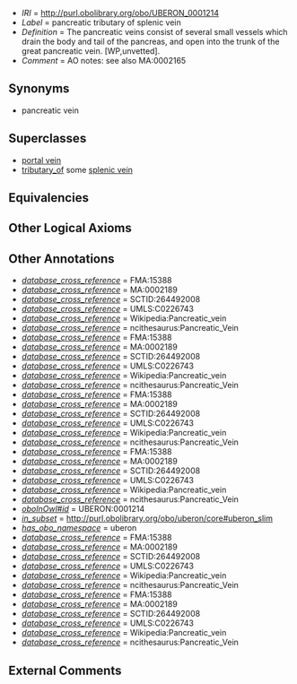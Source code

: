  * *IRI* = http://purl.obolibrary.org/obo/UBERON_0001214
 * *Label* = pancreatic tributary of splenic vein
 * *Definition* = The pancreatic veins consist of several small vessels which drain the body and tail of the pancreas, and open into the trunk of the great pancreatic vein. [WP,unvetted].
 * *Comment* = AO notes: see also  MA:0002165

## Synonyms

 * pancreatic vein

## Superclasses

 * [portal vein](../../UBERON/17/UBERON_0002017.md)
 * [tributary_of](../../core#tributary/of/core#tributary_of.md) some [splenic vein](../../UBERON/13/UBERON_0003713.md)

## Equivalencies


## Other Logical Axioms


## Other Annotations

 * *[database_cross_reference](../../ef/oboInOwl#hasDbXref.md)* = FMA:15388
 * *[database_cross_reference](../../ef/oboInOwl#hasDbXref.md)* = MA:0002189
 * *[database_cross_reference](../../ef/oboInOwl#hasDbXref.md)* = SCTID:264492008
 * *[database_cross_reference](../../ef/oboInOwl#hasDbXref.md)* = UMLS:C0226743
 * *[database_cross_reference](../../ef/oboInOwl#hasDbXref.md)* = Wikipedia:Pancreatic_vein
 * *[database_cross_reference](../../ef/oboInOwl#hasDbXref.md)* = ncithesaurus:Pancreatic_Vein
 * *[database_cross_reference](../../ef/oboInOwl#hasDbXref.md)* = FMA:15388
 * *[database_cross_reference](../../ef/oboInOwl#hasDbXref.md)* = MA:0002189
 * *[database_cross_reference](../../ef/oboInOwl#hasDbXref.md)* = SCTID:264492008
 * *[database_cross_reference](../../ef/oboInOwl#hasDbXref.md)* = UMLS:C0226743
 * *[database_cross_reference](../../ef/oboInOwl#hasDbXref.md)* = Wikipedia:Pancreatic_vein
 * *[database_cross_reference](../../ef/oboInOwl#hasDbXref.md)* = ncithesaurus:Pancreatic_Vein
 * *[database_cross_reference](../../ef/oboInOwl#hasDbXref.md)* = FMA:15388
 * *[database_cross_reference](../../ef/oboInOwl#hasDbXref.md)* = MA:0002189
 * *[database_cross_reference](../../ef/oboInOwl#hasDbXref.md)* = SCTID:264492008
 * *[database_cross_reference](../../ef/oboInOwl#hasDbXref.md)* = UMLS:C0226743
 * *[database_cross_reference](../../ef/oboInOwl#hasDbXref.md)* = Wikipedia:Pancreatic_vein
 * *[database_cross_reference](../../ef/oboInOwl#hasDbXref.md)* = ncithesaurus:Pancreatic_Vein
 * *[database_cross_reference](../../ef/oboInOwl#hasDbXref.md)* = FMA:15388
 * *[database_cross_reference](../../ef/oboInOwl#hasDbXref.md)* = MA:0002189
 * *[database_cross_reference](../../ef/oboInOwl#hasDbXref.md)* = SCTID:264492008
 * *[database_cross_reference](../../ef/oboInOwl#hasDbXref.md)* = UMLS:C0226743
 * *[database_cross_reference](../../ef/oboInOwl#hasDbXref.md)* = Wikipedia:Pancreatic_vein
 * *[database_cross_reference](../../ef/oboInOwl#hasDbXref.md)* = ncithesaurus:Pancreatic_Vein
 * *[oboInOwl#id](../../id/oboInOwl#id.md)* = UBERON:0001214
 * *[in_subset](../../et/oboInOwl#inSubset.md)* = http://purl.obolibrary.org/obo/uberon/core#uberon_slim
 * *[has_obo_namespace](../../ce/oboInOwl#hasOBONamespace.md)* = uberon
 * *[database_cross_reference](../../ef/oboInOwl#hasDbXref.md)* = FMA:15388
 * *[database_cross_reference](../../ef/oboInOwl#hasDbXref.md)* = MA:0002189
 * *[database_cross_reference](../../ef/oboInOwl#hasDbXref.md)* = SCTID:264492008
 * *[database_cross_reference](../../ef/oboInOwl#hasDbXref.md)* = UMLS:C0226743
 * *[database_cross_reference](../../ef/oboInOwl#hasDbXref.md)* = Wikipedia:Pancreatic_vein
 * *[database_cross_reference](../../ef/oboInOwl#hasDbXref.md)* = ncithesaurus:Pancreatic_Vein
 * *[database_cross_reference](../../ef/oboInOwl#hasDbXref.md)* = FMA:15388
 * *[database_cross_reference](../../ef/oboInOwl#hasDbXref.md)* = MA:0002189
 * *[database_cross_reference](../../ef/oboInOwl#hasDbXref.md)* = SCTID:264492008
 * *[database_cross_reference](../../ef/oboInOwl#hasDbXref.md)* = UMLS:C0226743
 * *[database_cross_reference](../../ef/oboInOwl#hasDbXref.md)* = Wikipedia:Pancreatic_vein
 * *[database_cross_reference](../../ef/oboInOwl#hasDbXref.md)* = ncithesaurus:Pancreatic_Vein

## External Comments

